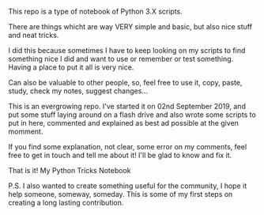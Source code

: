 This repo is a type of notebook of Python 3.X scripts.

There are things whicht are way VERY simple and basic, but also nice stuff and neat tricks.

I did this because sometimes I have to keep looking on my scripts to find something nice I did and want to use or remember or test something. Having a place to put it all is very nice.

Can also be valuable to other people, so, feel free to use it, copy, paste, study, check my notes, suggest changes...

This is an evergrowing repo. I've started it on 02nd September 2019, and put some stuff laying around on a flash drive and also wrote some scripts to put in here, commented and explained as best ad possible at the given momment.

If you find some explanation, not clear, some error on my comments, feel free to get in touch and tell me about it! I'll be glad to know and fix it.

That is it!
My Python Tricks Notebook

P.S. I also wanted to create something useful for the community, I hope it help someone, someway, someday. This is some of my first steps on creating a long lasting contribution.
